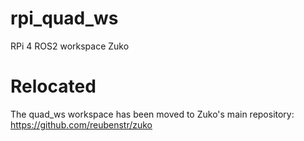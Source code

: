# rpi_quad_ws
RPi 4 ROS2 workspace Zuko

# Relocated
The quad_ws workspace has been moved to Zuko's main repository: https://github.com/reubenstr/zuko
